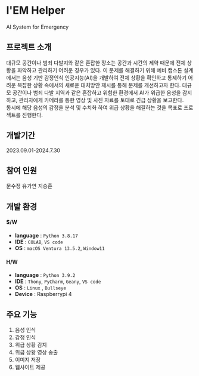 # I'EM Helper


AI System for Emergency








## 프로젝트 소개




대규모 공간이나 범죄 다발지와 같은 혼잡한 장소는 공간과 시간의 제약 때문에 전체 상황을 파악하고 관리하기 어려운 경우가 있다. 
이 문제를 해결하기 위해 예비 캡스톤 설계에서는 음성 기반 감정인식 인공지능(AI)을 개발하여 전체 상황을 확인하고 통제하기 어려운 복잡한 상황 속에서의 새로운 대처방안 제시를 통해 문제를 개선하고자 한다.
대규모 공간이나 범죄 다발 지역과 같은 혼잡하고 위험한 환경에서 AI가 위급한 음성을 감지하고, 
관리자에게 카메라를 통한 영상 및 사진 자료를 토대로 긴급 상황을 보고한다.  
동시에 해당 음성의 감정을 분석 및 수치화 하여 위급 상황을 해결하는 것을 목표로 프로젝트를 진행한다. 




## 개발기간


2023.09.01-2024.7.30

## 참여 인원

문수정
유가연
지승훈


## 개발 환경


#### S/W
- **language** : `Python 3.8.17`
- **IDE** : `COLAB`, `VS code`
- **OS** : `macOS Ventura 13.5.2`, `Window11`


#### H/W
- **language** : `Python 3.9.2`
- **IDE** : `Thony`, `PyCharm`, `Geany`, `VS code`
- **OS** : `Linux` , `Bullseye`
- **Device** : Raspberrypi 4






## 주요 기능


1. 음성 인식
2. 감정 인식
3. 위급 상황 감지
4. 위급 상황 영상 송출
5. 이미지 저장
6. 웹사이트 제공
